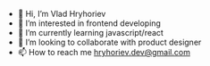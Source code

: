 - 👋 Hi, I’m Vlad Hryhoriev
- 👀 I’m interested in frontend developing
- 🌱 I’m currently learning javascript/react
- 💞️ I’m looking to collaborate with product designer
- 📫 How to reach me hryhoriev.dev@gmail.com
<!---
letigergit/letigergit is a ✨ special ✨ repository because its `README.md` (this file) appears on your GitHub profile.
You can click the Preview link to take a look at your changes.
--->

